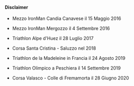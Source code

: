 #### Disclaimer


- Mezzo IronMan Candia Canavese il 15 Maggio 2016

- Mezzo IronMan Mergozzo il 4 Settembre 2016

- Triathlon Alpe d'Huez il 28 Luglio 2017

- Corsa Santa Cristina - Saluzzo nel 2018

- Triathlon de la Madeleine in Francia il 24 Agosto 2019

- Triathlon Olimpico a Peschiera il 14 Settembre 2019

- Corsa Valasco - Colle di Fremamorta il 28 Giugno 2020
